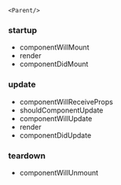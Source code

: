 ```
<Parent/>
```

### startup
* componentWillMount
* render
* componentDidMount

### update
* componentWillReceiveProps
* shouldComponentUpdate
* componentWillUpdate
* render
* componentDidUpdate

### teardown
* componentWillUnmount
